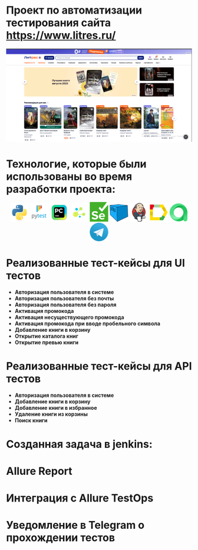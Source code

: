 # Проект по автоматизации тестирования сайта https://www.litres.ru/

<img src="images/litres.png" alt="Image litres_web" width="625">

# Технологие, которые были использованы во время разработки проекта:
<p align="center">
  <img src="https://raw.githubusercontent.com/Nirbe3251/Nirbe3251/main/images/logos/python-original.svg" width="50" title="Python">
  <img src="https://raw.githubusercontent.com/Nirbe3251/Nirbe3251/main/images/logos/pytest.png" width="50" title="Pytest">
  <img src="https://raw.githubusercontent.com/Nirbe3251/Nirbe3251/main/images/logos/intellij_pycharm.png" width="50" title="PyCharm">
  <img src="https://raw.githubusercontent.com/Nirbe3251/Nirbe3251/main/images/logos/selene.png" width="50" title="Selene">
  <img src="https://raw.githubusercontent.com/Nirbe3251/Nirbe3251/main/images/logos/selenium.png" width="50" title="Selenium">
  <img src="https://raw.githubusercontent.com/Nirbe3251/Nirbe3251/main/images/logos/selenoid.png" width="50" title="Selenoid">
  <img src="https://raw.githubusercontent.com/Nirbe3251/Nirbe3251/main/images/logos/jenkins.png" width="50" title="Jenkins">
  <img src="https://raw.githubusercontent.com/Nirbe3251/Nirbe3251/main/images/logos/allure_report.png" width="50" title="Allure Report">
  <img src="https://raw.githubusercontent.com/Nirbe3251/Nirbe3251/main/images/logos/allure_testops.png" width="50" title="Allure TestOps">
  <img src="https://raw.githubusercontent.com/Nirbe3251/Nirbe3251/main/images/logos/tg.png" width="50" title="Telegram">
 
</p>


# Реализованные тест-кейсы для UI тестов
- **Авторизация пользователя в системе**
- **Авторизация пользователя без почты**
- **Авторизация пользователя без пароля**
- **Активация промокода**
- **Активация несуществующего промокода**
- **Активация промокода при вводе пробельного символа**
- **Добавление книги в корзину**
- **Открытие каталога книг**
- **Открытие превью книги**

# Реализованные тест-кейсы для API тестов
- **Авторизация пользователя в системе**
- **Добавление книги в корзину**
- **Добавление книги в избранное**
- **Удаление книги из корзины**
- **Поиск книги**

# Созданная задача в jenkins:

# Allure Report

# Интеграция с Allure TestOps

# Уведомление в Telegram о прохождении тестов